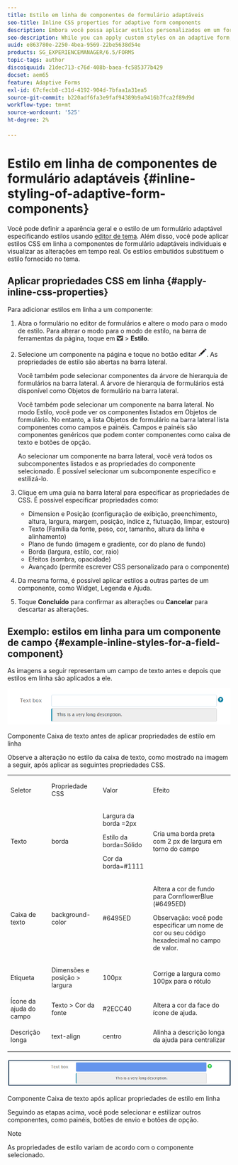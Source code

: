 ```yaml
---
title: Estilo em linha de componentes de formulário adaptáveis
seo-title: Inline CSS properties for adaptive form components
description: Embora você possa aplicar estilos personalizados em um formulário adaptável, também pode aplicar propriedades CSS em linha a componentes individuais de um formulário adaptável.
seo-description: While you can apply custom styles on an adaptive form, you can also apply inline CSS properties on individual components of an adaptive form.
uuid: e863780e-2250-4bea-9569-22be5638d54e
products: SG_EXPERIENCEMANAGER/6.5/FORMS
topic-tags: author
discoiquuid: 21dec713-c76d-408b-baea-fc585377b429
docset: aem65
feature: Adaptive Forms
exl-id: 67cfecb8-c31d-4192-904d-7bfaa1a31ea5
source-git-commit: b220adf6fa3e9faf94389b9a9416b7fca2f89d9d
workflow-type: tm+mt
source-wordcount: '525'
ht-degree: 2%

---
```


# Estilo em linha de componentes de formulário adaptáveis {#inline-styling-of-adaptive-form-components}

Você pode definir a aparência geral e o estilo de um formulário adaptável especificando estilos usando [editor de tema](../../forms/using/themes.md). Além disso, você pode aplicar estilos CSS em linha a componentes de formulário adaptáveis individuais e visualizar as alterações em tempo real. Os estilos embutidos substituem o estilo fornecido no tema.

## Aplicar propriedades CSS em linha {#apply-inline-css-properties}

Para adicionar estilos em linha a um componente:

1. Abra o formulário no editor de formulários e altere o modo para o modo de estilo. Para alterar o modo para o modo de estilo, na barra de ferramentas da página, toque em ![tela suspensa](assets/canvas-drop-down.png) > **Estilo**.
1. Selecione um componente na página e toque no botão editar ![botão editar](assets/edit-button.png). As propriedades de estilo são abertas na barra lateral.

   Você também pode selecionar componentes da árvore de hierarquia de formulários na barra lateral. A árvore de hierarquia de formulários está disponível como Objetos de formulário na barra lateral.

   Você também pode selecionar um componente na barra lateral. No modo Estilo, você pode ver os componentes listados em Objetos de formulário. No entanto, a lista Objetos de formulário na barra lateral lista componentes como campos e painéis. Campos e painéis são componentes genéricos que podem conter componentes como caixa de texto e botões de opção.

   Ao selecionar um componente na barra lateral, você verá todos os subcomponentes listados e as propriedades do componente selecionado. É possível selecionar um subcomponente específico e estilizá-lo.

1. Clique em uma guia na barra lateral para especificar as propriedades de CSS. É possível especificar propriedades como:

   * Dimension e Posição (configuração de exibição, preenchimento, altura, largura, margem, posição, índice z, flutuação, limpar, estouro)
   * Texto (Família da fonte, peso, cor, tamanho, altura da linha e alinhamento)
   * Plano de fundo (imagem e gradiente, cor do plano de fundo)
   * Borda (largura, estilo, cor, raio)
   * Efeitos (sombra, opacidade)
   * Avançado (permite escrever CSS personalizado para o componente)

1. Da mesma forma, é possível aplicar estilos a outras partes de um componente, como Widget, Legenda e Ajuda.
1. Toque **Concluído** para confirmar as alterações ou **Cancelar** para descartar as alterações.

## Exemplo: estilos em linha para um componente de campo {#example-inline-styles-for-a-field-component}

As imagens a seguir representam um campo de texto antes e depois que estilos em linha são aplicados a ele.

![Componente de caixa de texto antes da aplicação do estilo em linha](assets/no-style.png)

Componente Caixa de texto antes de aplicar propriedades de estilo em linha

Observe a alteração no estilo da caixa de texto, como mostrado na imagem a seguir, após aplicar as seguintes propriedades CSS.

<table>
 <tbody>
  <tr>
   <td><p>Seletor</p> </td>
   <td><p>Propriedade CSS</p> </td>
   <td><p>Valor</p> </td>
   <td><p>Efeito</p> </td>
  </tr>
  <tr>
   <td><p>Texto</p> </td>
   <td><p>borda</p> </td>
   <td><p>Largura da borda =2px</p> <p>Estilo da borda=Sólido</p> <p>Cor da borda=#1111</p> </td>
   <td><p>Cria uma borda preta com 2 px de largura em torno do campo</p> </td>
  </tr>
  <tr>
   <td><p>Caixa de texto</p> </td>
   <td><p>background-color</p> </td>
   <td><p>#6495ED</p> </td>
   <td><p>Altera a cor de fundo para CornflowerBlue (#6495ED)</p> <p>Observação: você pode especificar um nome de cor ou seu código hexadecimal no campo de valor.</p> </td>
  </tr>
  <tr>
   <td><p>Etiqueta</p> </td>
   <td><p>Dimensões e posição &gt; largura</p> </td>
   <td><p>100px</p> </td>
   <td><p>Corrige a largura como 100px para o rótulo</p> </td>
  </tr>
  <tr>
   <td>Ícone da ajuda do campo</td>
   <td>Texto &gt; Cor da fonte</td>
   <td>#2ECC40</td>
   <td>Altera a cor da face do ícone de ajuda.</td>
  </tr>
  <tr>
   <td><p>Descrição longa</p> </td>
   <td><p>text-align</p> </td>
   <td><p>centro</p> </td>
   <td><p>Alinha a descrição longa da ajuda para centralizar</p> </td>
  </tr>
 </tbody>
</table>

![Estilo da caixa de texto após a aplicação do estilo em linha](assets/applied-style.png)

Componente Caixa de texto após aplicar propriedades de estilo em linha

Seguindo as etapas acima, você pode selecionar e estilizar outros componentes, como painéis, botões de envio e botões de opção.

>[!NOTE]
>
>As propriedades de estilo variam de acordo com o componente selecionado.
